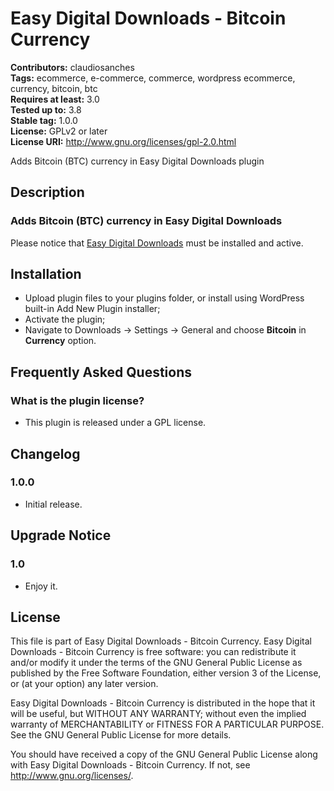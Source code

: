 # Easy Digital Downloads - Bitcoin Currency #
**Contributors:** claudiosanches  
**Tags:** ecommerce, e-commerce, commerce, wordpress ecommerce, currency, bitcoin, btc  
**Requires at least:** 3.0  
**Tested up to:** 3.8  
**Stable tag:** 1.0.0  
**License:** GPLv2 or later  
**License URI:** http://www.gnu.org/licenses/gpl-2.0.html  

Adds Bitcoin (BTC) currency in Easy Digital Downloads plugin

## Description ##

### Adds Bitcoin (BTC) currency in Easy Digital Downloads ###

Please notice that [Easy Digital Downloads](http://wordpress.org/extend/plugins/easy-digital-downloads/) must be installed and active.

## Installation ##

* Upload plugin files to your plugins folder, or install using WordPress built-in Add New Plugin installer;
* Activate the plugin;
* Navigate to Downloads -> Settings -> General and choose **Bitcoin** in **Currency** option.

## Frequently Asked Questions ##

### What is the plugin license? ###

* This plugin is released under a GPL license.

## Changelog ##

### 1.0.0 ###

* Initial release.

## Upgrade Notice ##

### 1.0 ###

* Enjoy it.

## License ##

This file is part of Easy Digital Downloads - Bitcoin Currency.
Easy Digital Downloads - Bitcoin Currency is free software: you can redistribute it and/or modify it under the terms of the GNU General Public License as published
by the Free Software Foundation, either version 3 of the License, or (at your option) any later version.

Easy Digital Downloads - Bitcoin Currency is distributed in the hope that it will be useful, but WITHOUT ANY WARRANTY; without even the implied warranty of
MERCHANTABILITY or FITNESS FOR A PARTICULAR PURPOSE. See the GNU General Public License for more details.

You should have received a copy of the GNU General Public License along with Easy Digital Downloads - Bitcoin Currency. If not, see <http://www.gnu.org/licenses/>.
